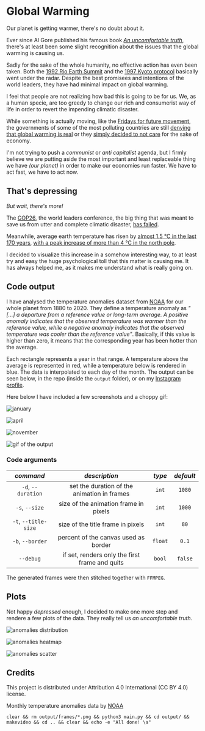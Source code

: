 # Global Warming

Our planet is getting warmer, there's no doubt about it.

Ever since Al Gore published his famous book [*An uncomfortable truth*](https://en.wikipedia.org/wiki/An_Inconvenient_Truth_(book)), there's at least been some slight recognition about the issues that the global warming is causing us.

Sadly for the sake of the whole humanity, no effective action has even been taken. Both the [1992 Rio Earth Summit](https://en.wikipedia.org/wiki/Earth_Summit) and the [1997 Kyoto protocol](https://en.wikipedia.org/wiki/Kyoto_Protocol) basically went under the radar. Despite the best promisees and intentions of the world leaders, they have had minimal impact on global warming.

I feel that people are not realizing how bad this is going to be for us. We, as a human specie, are too greedy to change our rich and consumerist way of life in order to revert the impending climatic disaster.

While something is actually moving, like the [Fridays for future movement](https://en.wikipedia.org/wiki/School_Strike_for_Climate), the governments of some of the most polluting countries are still [denying that global warming is real](https://www.nytimes.com/2020/11/09/climate/trump-legacy-climate-change.html) or they [simply decided to not care](https://www.cnbc.com/2021/11/02/chinas-coal-shortage-eases-after-beijing-steps-in-cba-report-shows.html) for the sake of economy.

I'm not trying to push a *communist* or *anti capitalist* agenda, but I firmly believe we are putting aside the most important and least replaceable thing we have *(our planet)* in order to make our economies run faster. We have to act fast, we have to act now.

## That's depressing

*But wait, there's more!*

The [GOP26](https://en.wikipedia.org/wiki/2021_United_Nations_Climate_Change_Conference), the world leaders conference, the big thing that was meant to save us from utter and complete climatic disaster, [has failed](https://www.dw.com/en/cop26-world-leaders-fail-to-honor-climate-pledge/a-59812348).

Meanwhile, average earth temperature has risen by [almost 1.5 °C in the last 170 years](https://upload.wikimedia.org/wikipedia/commons/d/db/Global_Temperature_And_Forces.svg), [with a peak increase of more than 4 °C in the north pole](https://upload.wikimedia.org/wikipedia/commons/8/88/Change_in_Average_Temperature.svg).

I decided to visualize this increase in a somehow interesting way, to at least try and easy the huge psychological toll that this matter is causing me. It has always helped me, as it makes me understand what is really going on.

## Code output

I have analysed the temperature anomalies dataset from [NOAA](https://www.ncdc.noaa.gov) for our whole planet from 1880 to 2020. They define a temperature anomaly as *"[...] a departure from a reference value or long-term average. A positive anomaly indicates that the observed temperature was warmer than the reference value, while a negative anomaly indicates that the observed temperature was cooler than the reference value"*. Basically, if this value is higher than zero, it means that the corresponding year has been hotter than the average.

Each rectangle represents a year in that range. A temperature above the average is represented in red, while a temperature below is rendered in blue. The data is interpolated to each day of the month. The output can be seen below, in the repo (inside the `output` folder), or on my [Instagram profile](https://www.instagram.com/lorossi97).

Here below I have included a few screenshots and a choppy gif:

![january](output/0000073.png)

![april](output/0000289.png)

![november](output/0000907.png)

![gif of the output](output/output.gif)

### Code arguments

|      *command*       |                 *description*                  | *type*  | *default* |
| :------------------: | :--------------------------------------------: | :-----: | :-------: |
|  `-d`, `--duration`  |  set the duration of the animation in frames   |  `int`  |  `1080`   |
|    `-s`, `--size`    |     size of the animation frame in pixels      |  `int`  |  `1000`   |
| `-t`, `--title-size` |       size of the title frame in pixels        |  `int`  |   `80`    |
|   `-b`, `--border`   |      percent of the canvas used as border      | `float` |   `0.1`   |
|      `--debug`       | if set, renders only the first frame and quits | `bool`  |  `false`  |

The generated frames were then stitched together with `FFMPEG`.

## Plots

Not ~~happy~~ *depressed* enough, I decided to make one more step and rendere a few plots of the data. They really tell us *an uncomfortable truth*.

![anomalies distribution](output/plots/anomalies-distribution.png)

![anomalies heatmap](output/plots/anomalies-heatmap.png)

![anomalies scatter](output/plots/anomalies-scatter.png)

## Credits

This project is distributed under Attribution 4.0 International (CC BY 4.0) license.

Monthly temperature anomalies data by [NOAA](https://www.ncdc.noaa.gov/monitoring-references/faq/anomalies.php#anomalies)

`clear && rm output/frames/*.png && python3 main.py && cd output/ && makevideo && cd .. && clear && echo -e "All done! \a"`
